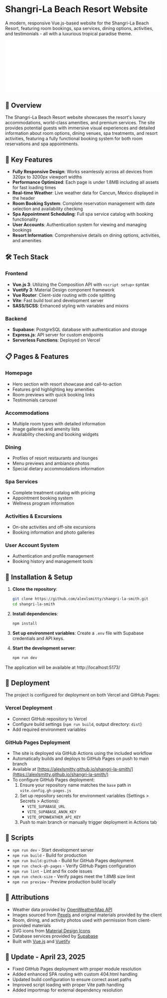 # Shangri-La Beach Resort Website

A modern, responsive Vue.js-based website for the Shangri-La Beach Resort, featuring room bookings, spa services, dining options, activities, and testimonials - all with a luxurious tropical paradise theme.

<p align="center">
  <img src="./public/shangri-la-logo.svg" alt="Shangri-La Beach Resort" width="500">
</p>

## 🌴 Overview

The Shangri-La Beach Resort website showcases the resort's luxury accommodations, world-class amenities, and premium services. The site provides potential guests with immersive visual experiences and detailed information about room options, dining venues, spa treatments, and resort activities, featuring a fully functional booking system for both room reservations and spa appointments.

## 🚀 Key Features

- **Fully Responsive Design**: Works seamlessly across all devices from 320px to 3200px viewport widths
- **Performance Optimized**: Each page is under 1.8MB including all assets for fast loading times
- **Real-time Weather**: Live weather data for Cancun, Mexico displayed in the header
- **Room Booking System**: Complete reservation management with date selection and availability checking
- **Spa Appointment Scheduling**: Full spa service catalog with booking functionality
- **User Accounts**: Authentication system for viewing and managing bookings
- **Resort Information**: Comprehensive details on dining options, activities, and amenities

## 🛠️ Tech Stack

### Frontend
- **Vue.js 3**: Utilizing the Composition API with `<script setup>` syntax
- **Vuetify 3**: Material Design component framework
- **Vue Router**: Client-side routing with code splitting
- **Vite**: Fast build tool and development server
- **SASS/SCSS**: Enhanced styling with variables and mixins

### Backend
- **Supabase**: PostgreSQL database with authentication and storage
- **Express.js**: API server for custom endpoints
- **Serverless Functions**: Deployed on Vercel

## 📋 Pages & Features

### Homepage
- Hero section with resort showcase and call-to-action
- Features grid highlighting key amenities
- Room previews with quick booking links
- Testimonials carousel

### Accommodations
- Multiple room types with detailed information
- Image galleries and amenity lists
- Availability checking and booking widgets

### Dining
- Profiles of resort restaurants and lounges
- Menu previews and ambiance photos
- Special dietary accommodations information

### Spa Services
- Complete treatment catalog with pricing
- Appointment booking system
- Wellness program information

### Activities & Excursions
- On-site activities and off-site excursions
- Booking information and photo galleries

### User Account System
- Authentication and profile management
- Booking history and management tools

## 🔧 Installation & Setup

1. **Clone the repository**:
   ```bash
   git clone https://github.com/alexlsmitty/shangri-la-smith.git
   cd shangri-la-smith
   ```

2. **Install dependencies**:
   ```bash
   npm install
   ```

3. **Set up environment variables**:
   Create a `.env` file with Supabase credentials and API keys.

4. **Start the development server**:
   ```bash
   npm run dev
   ```

The application will be available at http://localhost:5173/

## 🚀 Deployment

The project is configured for deployment on both Vercel and GitHub Pages:

### Vercel Deployment
- Connect GitHub repository to Vercel
- Configure build settings (`npm run build`, output directory: `dist`)
- Add required environment variables

### GitHub Pages Deployment
- The site is deployed via GitHub Actions using the included workflow
- Automatically builds and deploys to GitHub Pages on push to main branch
- Available at [https://alexlsmitty.github.io/shangri-la-smith/](https://alexlsmitty.github.io/shangri-la-smith/)
- To configure GitHub Pages deployment:
  1. Ensure your repository name matches the `base` path in `vite.config.gh-pages.js`
  2. Set up repository secrets for environment variables (Settings > Secrets > Actions):
     - `VITE_SUPABASE_URL`
     - `VITE_SUPABASE_ANON_KEY`
     - `VITE_OPENWEATHER_API_KEY`
  3. Push to main branch or manually trigger deployment in Actions tab

## 📄 Scripts

- `npm run dev` - Start development server
- `npm run build` - Build for production
- `npm run build:github` - Build for GitHub Pages deployment
- `npm run check-gh-pages` - Verify GitHub Pages configuration
- `npm run lint` - Lint and fix code issues
- `npm run check-size` - Verify pages meet the 1.8MB size limit
- `npm run preview` - Preview production build locally

## 🙏 Attributions

- Weather data provided by [OpenWeatherMap API](https://openweathermap.org/api)
- Images sourced from [Pexels](https://www.pexels.com/) and original materials provided by the client
- Room, dining, and activity photos used with permission from client-provided materials
- SVG icons from [Material Design Icons](https://materialdesignicons.com/)
- Database services provided by [Supabase](https://supabase.com)
- Built with [Vue.js](https://vuejs.org/) and [Vuetify](https://vuetifyjs.com/)

## 🔄 Update - April 23, 2025

- Fixed GitHub Pages deployment with proper module resolution
- Added enhanced SPA routing with custom 404.html handling
- Updated build configuration to ensure correct asset paths
- Improved script loading with proper Vite path handling
- Added importmap for external dependency resolution
